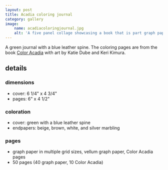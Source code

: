 ```yaml
---
layout: post
title: Acadia coloring journal
category: gallery
image:
    name: acadiacoloringjournal.jpg
    alt: 'A five panel collage showcasing a book that is part graph papers of various sizes, and part coloring pages based on Acadia National Park.'
---
```


A green journal with a blue leather spine. The coloring pages are from the book [Color Acadia](https://www.ellsworthamerican.com/living/arts-a-living/color-acadia/) with art by Katie Dube and Keri Kimura.

## details

### dimensions

- cover: 6 1/4" x 4 3/4"
- pages: 6" x 4 1/2"

### coloration

- cover: green with a blue leather spine
- endpapers: beige, brown, white, and silver marbling

### pages

- graph paper in multiple grid sizes, vellum graph paper, Color Acadia pages
- 50 pages (40 graph paper, 10 Color Acadia)


